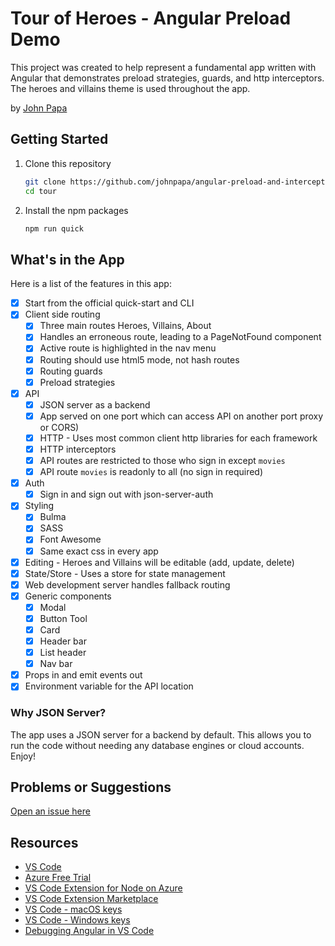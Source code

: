 # Tour of Heroes - Angular Preload Demo

This project was created to help represent a fundamental app written with Angular that demonstrates preload strategies, guards, and http interceptors. The heroes and villains theme is used throughout the app.

by [John Papa](http://twitter.com/john_papa)

## Getting Started

1. Clone this repository

   ```bash
   git clone https://github.com/johnpapa/angular-preload-and-interceptors.git tour
   cd tour
   ```

1. Install the npm packages

   ```bash
   npm run quick
   ```

## What's in the App

Here is a list of the features in this app:

- [x] Start from the official quick-start and CLI
- [x] Client side routing
  - [x] Three main routes Heroes, Villains, About
  - [x] Handles an erroneous route, leading to a PageNotFound component
  - [x] Active route is highlighted in the nav menu
  - [x] Routing should use html5 mode, not hash routes
  - [x] Routing guards
  - [x] Preload strategies
- [x] API
  - [x] JSON server as a backend
  - [x] App served on one port which can access API on another port proxy or CORS)
  - [x] HTTP - Uses most common client http libraries for each framework
  - [x] HTTP interceptors
  - [x] API routes are restricted to those who sign in except `movies`
  - [x] API route `movies` is readonly to all (no sign in required)
- [x] Auth
  - [x] Sign in and sign out with json-server-auth
- [x] Styling
  - [x] Bulma
  - [x] SASS
  - [x] Font Awesome
  - [x] Same exact css in every app
- [x] Editing - Heroes and Villains will be editable (add, update, delete)
- [x] State/Store - Uses a store for state management
- [x] Web development server handles fallback routing
- [x] Generic components
  - [x] Modal
  - [x] Button Tool
  - [x] Card
  - [x] Header bar
  - [x] List header
  - [x] Nav bar
- [x] Props in and emit events out
- [x] Environment variable for the API location

### Why JSON Server?

The app uses a JSON server for a backend by default. This allows you to run the code without needing any database engines or cloud accounts. Enjoy!

## Problems or Suggestions

[Open an issue here](/issues)

## Resources

- [VS Code](https://code.visualstudio.com?wt.mc_id=angularpreload-github-jopapa)
- [Azure Free Trial](https://azure.microsoft.com/en-us/free/?wt.mc_id=angularpreload-github-jopapa)
- [VS Code Extension for Node on Azure](https://marketplace.visualstudio.com/items?itemName=ms-vscode.vscode-node-azure-pack&WT.mc_id=angularpreload-github-jopapa)
- [VS Code Extension Marketplace](https://marketplace.visualstudio.com/vscode?wt.mc_id=angularpreload-github-jopapa)
- [VS Code - macOS keys](https://code.visualstudio.com/shortcuts/keyboard-shortcuts-macos.pdf?WT.mc_id=angularpreload-github-jopapa)
- [VS Code - Windows keys](https://code.visualstudio.com/shortcuts/keyboard-shortcuts-windows.pdf?WT.mc_id=angularpreload-github-jopapa)
- [Debugging Angular in VS Code](https://code.visualstudio.com/docs/nodejs/angular-tutorial?wt.mc_id=angularpreload-github-jopapa)
